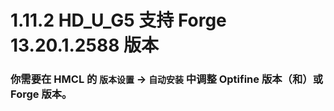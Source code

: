 # 1.11.2 HD_U_G5 支持 Forge 13.20.1.2588 版本

### 你需要在 HMCL 的 `版本设置` -> `自动安装` 中调整 Optifine 版本（和）或 Forge 版本。
